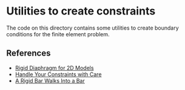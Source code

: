 # Utilities to create constraints
The code on this directory contains some utilities to create boundary conditions for the finite element problem.

## References

- [Rigid Diaphragm for 2D Models](https://portwooddigital.com/2022/11/05/rigid-diaphragm-for-2d-models/)
 - [Handle Your Constraints with Care](https://portwooddigital.com/2020/06/05/handle-your-constraints-with-care/)
 - [A Rigid Bar Walks Into a Bar](https://portwooddigital.com/2023/04/02/a-rigid-bar-walks-into-a-bar/)
